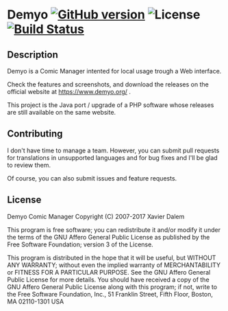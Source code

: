 # Demyo [![GitHub version](https://badge.fury.io/gh/the4thlaw%2Fdemyo.svg)](https://badge.fury.io/gh/the4thlaw%2Fdemyo) ![License](https://img.shields.io/badge/license-AGPL%20v3-blue.svg) [![Build Status](https://travis-ci.org/The4thLaw/demyo.svg?branch=master)](https://travis-ci.org/The4thLaw/demyo)

## Description
Demyo is a Comic Manager intented for local usage trough a Web interface.

Check the features and screenshots, and download the releases on the official website at https://www.demyo.org/ .

This project is the Java port / upgrade of a PHP software whose releases are still available on the same website.

## Contributing
I don't have time to manage a team. However, you can submit pull requests for translations in unsupported languages and for bug fixes and I'll be glad to review them.

Of course, you can also submit issues and feature requests.

## License
Demyo Comic Manager
Copyright (C) 2007-2017 Xavier Dalem

This program is free software; you can redistribute it and/or modify it under the terms of the GNU Affero General Public License as published by the Free Software Foundation; version 3 of the License.

This program is distributed in the hope that it will be useful, but WITHOUT ANY WARRANTY; without even the implied warranty of MERCHANTABILITY or FITNESS FOR A PARTICULAR PURPOSE.  See the GNU Affero General Public License for more details. You should have received a copy of the GNU Affero General Public License along with this program; if not, write to the Free Software Foundation, Inc., 51 Franklin Street, Fifth Floor, Boston, MA 02110-1301  USA
